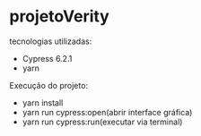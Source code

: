 # projetoVerity

tecnologias utilizadas:
- Cypress 6.2.1
- yarn

Execução do projeto:
- yarn install 
- yarn run cypress:open(abrir interface gráfica)
- yarn run cypress:run(executar via terminal)


